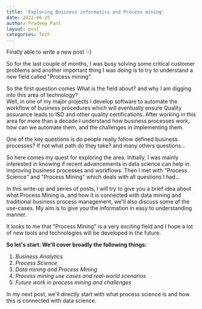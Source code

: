 ```yaml
---
title: 'Exploring Business informatics and Process mining'
date: 2022-06-25
author: Pradeep Pant
layout: post
categories: Tech
---
```

Finally able to write a new post :-)

So for the last couple of months, I was busy solving some critical customer problems and another important thing I was doing is to try to understand a new field called "Process mining". 

So the first question comes What is the field about? and why I am digging into this area of technology?  
Well, in one of my major projects I develop software to automate the workflow of business procedures which will eventually ensure Quality assurance leads to ISO and other quality certifications. After working in this area for more than a decade I understand how business processes work, how can we automate them, and the challenges in implementing them. 

One of the key questions is do people really follow defined business processes? If not what path do they take? and many others questions...

So here comes my quest for exploring the area. Initially, I was mainly interested in knowing if recent advancements in data science can help in improving business processes and workflows. Then I met with "Process Science" and "Process Mining" which deals with all questions I had...

 In this write-up and series of posts, I will try to give you a brief idea about what Process Mining is, and how it is connected with data mining and traditional business process management, we'll also discuss some of the use-cases. My aim is to give you the information in easy to understanding manner.

 It looks to me that "Process Mining" is a very exciting field and I hope a lot of new tools and technologies will be developed in the future. 
 
 **So let's start. We'll cover broadly the following things:**

1. *Business Analytics*
2. *Process Science*
3. *Data mining and Process Mining*
4. *Process mining use cases and real-world scenarios*
5. *Future work in process mining and challenges*


In my next post, we'll directly start with what process science is and how this is connected with data science.